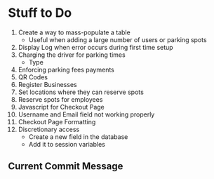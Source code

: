 # Stuff to Do

1. Create a way to mass-populate a table
    - Useful when adding a large number of users or parking spots
2. Display Log when error occurs during first time setup
3. Charging the driver for parking times
    - Type
4. Enforcing parking fees payments
5. QR Codes
6. Register Businesses
7. Set locations where they can reserve spots
8. Reserve spots for employees
9. Javascript for Checkout Page
10. Username and Email field not working properly
11. Checkout Page Formatting
12. Discretionary access
    - Create a new field in the database
    - Add it to session variables

## Current Commit Message
